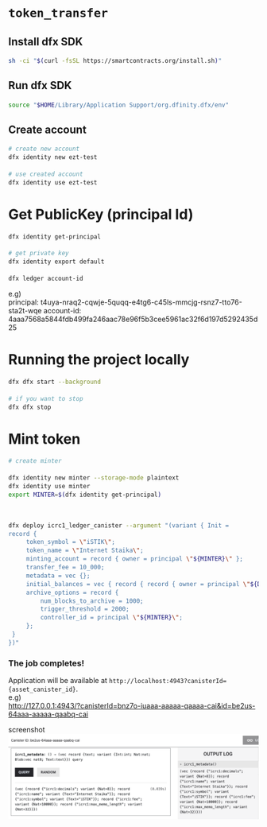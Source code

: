 # `token_transfer`

## Install dfx SDK

```bash
sh -ci "$(curl -fsSL https://smartcontracts.org/install.sh)"
```

## Run dfx SDK

```bash
source "$HOME/Library/Application Support/org.dfinity.dfx/env"
```

## Create account

```bash
# create new account
dfx identity new ezt-test

# use created account
dfx identity use ezt-test
```

# Get PublicKey (principal Id)

```bash
dfx identity get-principal

# get private key
dfx identity export default

dfx ledger account-id
```

e.g) <br>
principal: t4uya-nraq2-cqwje-5quqq-e4tg6-c45ls-mmcjg-rsnz7-tto76-sta2t-wqe
account-id: 4aaa7568a5844fdb499fa246aac78e96f5b3cee5961ac32f6d197d5292435d25

# Running the project locally

```bash
dfx dfx start --background

# if you want to stop
dfx dfx stop
```

# Mint token 

```bash
# create minter

dfx identity new minter --storage-mode plaintext
dfx identity use minter
export MINTER=$(dfx identity get-principal)

```
<br>

```bash
dfx deploy icrc1_ledger_canister --argument "(variant { Init =
record {
     token_symbol = \"iSTIK\";
     token_name = \"Internet Staika\";
     minting_account = record { owner = principal \"${MINTER}\" };
     transfer_fee = 10_000;
     metadata = vec {};
     initial_balances = vec { record { record { owner = principal \"${DEFAULT}\"; }; 10_000_000_000; }; };
     archive_options = record {
         num_blocks_to_archive = 1000;
         trigger_threshold = 2000;
         controller_id = principal \"${MINTER}\";
     };
 }
})"
```
### The job completes!<br>
Application will be available at `http://localhost:4943?canisterId={asset_canister_id}`.<br>
e.g) <br>
http://127.0.0.1:4943/?canisterId=bnz7o-iuaaa-aaaaa-qaaaa-cai&id=be2us-64aaa-aaaaa-qaabq-cai
<br>

screenshot
![ex_screenshot](./assets/img_readme/istik_metadata.png)
